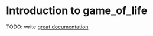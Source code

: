 # Introduction to game_of_life

TODO: write [great documentation](http://jacobian.org/writing/what-to-write/)
